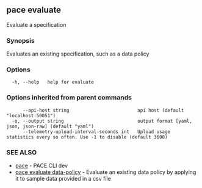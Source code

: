 ## pace evaluate

Evaluate a specification

### Synopsis

Evaluates an existing specification, such as a data policy

### Options

```
  -h, --help   help for evaluate
```

### Options inherited from parent commands

```
      --api-host string                         api host (default "localhost:50051")
  -o, --output string                           output format [yaml, json, json-raw] (default "yaml")
      --telemetry-upload-interval-seconds int   Upload usage statistics every so often. Use -1 to disable (default 3600)
```

### SEE ALSO

* [pace](pace.md)	 - PACE CLI dev
* [pace evaluate data-policy](pace_evaluate_data-policy.md)	 - Evaluate an existing data policy by applying it to sample data provided in a csv file

